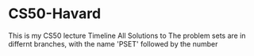 # CS50-Havard

This is my CS50 lecture Timeline All Solutions to The problem sets are in differnt branches, with the name 'PSET' followed by the number
